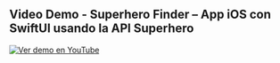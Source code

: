 ## Video Demo - Superhero Finder – App iOS con SwiftUI usando la API Superhero

[![Ver demo en YouTube](https://img.youtube.com/vi/H8u_GVu0oZA/0.jpg)](https://youtube.com/shorts/H8u_GVu0oZA)
